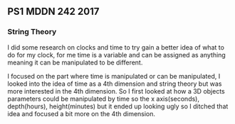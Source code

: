 ## PS1 MDDN 242 2017

### String Theory

I did some research on clocks and time to try gain a better idea of what to do for my clock, for me time is a variable and can be assigned as anything meaning it can be manipulated to be different.

I focused on the part where time is manipulated or can be manipulated, I looked into the idea of time as a 4th dimension and string theory but was more interested in the 4th dimension. So I first looked at how a 3D objects parameters could be manipulated by time so the x axis(seconds), depth(hours), height(minutes) but it ended up looking ugly so I ditched that idea and focused a bit more on the 4th dimension.

